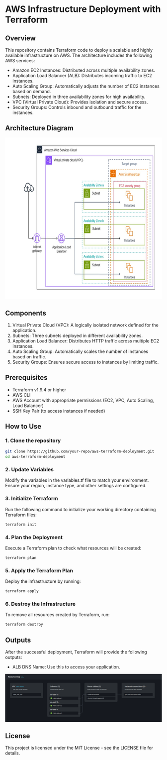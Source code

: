 # AWS Infrastructure Deployment with Terraform

## Overview

This repository contains Terraform code to deploy a scalable and highly available infrastructure on AWS. The architecture includes the following AWS services:

- Amazon EC2 Instances: Distributed across multiple availability zones.
- Application Load Balancer (ALB): Distributes incoming traffic to EC2 instances.
- Auto Scaling Group: Automatically adjusts the number of EC2 instances based on demand.
- Subnets: Deployed in three availability zones for high availability.
- VPC (Virtual Private Cloud): Provides isolation and secure access.
- Security Groups: Controls inbound and outbound traffic for the instances.

## Architecture Diagram

![AWS Infrastructure Diagram](./photos/IMG_8310.JPG)

## Components

1. Virtual Private Cloud (VPC): A logically isolated network defined for the application.
2. Subnets: Three subnets deployed in different availability zones.
3. Application Load Balancer: Distributes HTTP traffic across multiple EC2 instances.
4. Auto Scaling Group: Automatically scales the number of instances based on traffic.
5. Security Groups: Ensures secure access to instances by limiting traffic.

## Prerequisites

- Terraform v1.9.4 or higher
- AWS CLI
- AWS Account with appropriate permissions (EC2, VPC, Auto Scaling, Load Balancer)
- SSH Key Pair (to access instances if needed)

## How to Use

### 1. Clone the repository
```bash
git clone https://github.com/your-repo/aws-terraform-deployment.git
cd aws-terraform-deployment
```
### 2. Update Variables
Modify the variables in the variables.tf file to match your environment. Ensure your region, instance type, and other settings are configured.

### 3. Initialize Terraform
Run the following command to initialize your working directory containing Terraform files:
```bash
terraform init
```
### 4. Plan the Deployment
Execute a Terraform plan to check what resources will be created:
```bash
terraform plan
```
### 5. Apply the Terraform Plan
Deploy the infrastructure by running:
```bash
terraform apply
```
### 6. Destroy the Infrastructure
To remove all resources created by Terraform, run:
```bash
terraform destroy
```
## Outputs

After the successful deployment, Terraform will provide the following outputs:

- ALB DNS Name: Use this to access your application.

![AWS VPC Resource map](./photos/Screenshot%20from%202024-09-23%2000-24-11.png)

## License

This project is licensed under the MIT License - see the LICENSE file for details.
